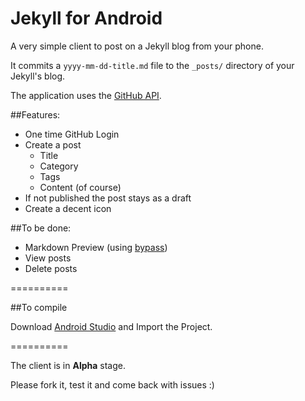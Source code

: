 Jekyll for Android
=========================

A very simple client to post on a Jekyll blog from your phone.

It commits a `yyyy-mm-dd-title.md` file to the `_posts/` directory of your Jekyll's blog.

The application uses the [GitHub API](https://developer.github.com/).

##Features:

- One time GitHub Login
- Create a post
	- Title
	- Category
	- Tags
	- Content (of course)
- If not published the post stays as a draft
- Create a decent icon


##To be done:

- Markdown Preview (using [bypass](https://github.com/tsagi/bypass))
- View posts
- Delete posts

==========

##To compile

Download [Android Studio](http://developer.android.com/sdk/installing/studio.html) and Import the Project.

==========

The client is in __Alpha__ stage.

Please fork it, test it and come back with issues :)
